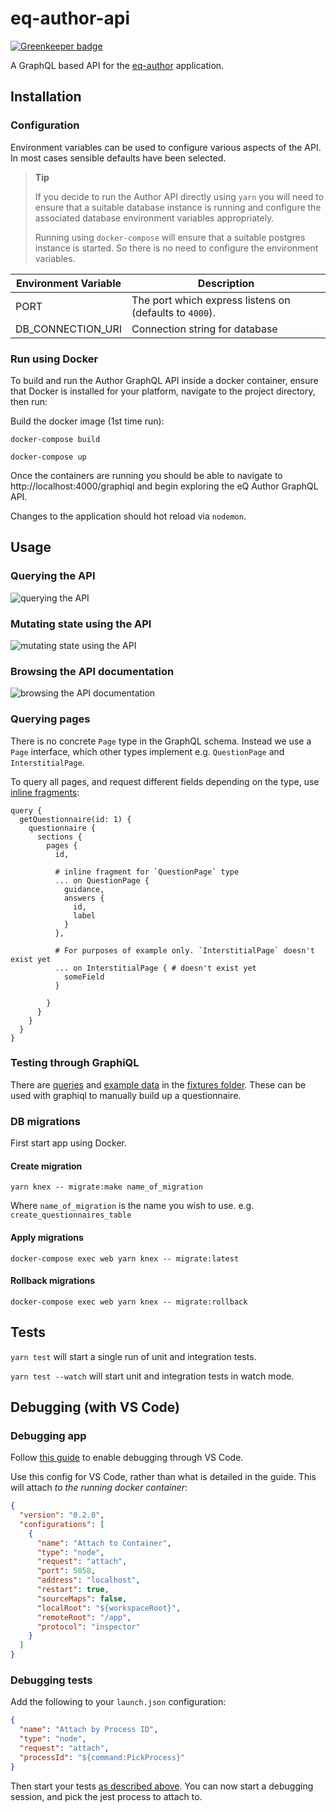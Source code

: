 # eq-author-api

[![Greenkeeper badge](https://badges.greenkeeper.io/ONSdigital/eq-author-api.svg)](https://greenkeeper.io/)

A GraphQL based API for the [eq-author](https://github.com/ONSdigital/eq-author)
application.

## Installation

### Configuration

Environment variables can be used to configure various aspects of the API.
In most cases sensible defaults have been selected.

> **Tip**
>
> If you decide to run the Author API directly using `yarn` you will need to
> ensure that a suitable database instance is running and configure the
> associated database environment variables appropriately.
>
> Running using `docker-compose` will ensure that a suitable postgres instance
> is started. So there is no need to configure the environment variables.

| Environment Variable | Description |
| -------------------- | ----------- |
| PORT                 | The port which express listens on (defaults to `4000`). |
| DB_CONNECTION_URI    | Connection string for database |

### Run using Docker

To build and run the Author GraphQL API inside a docker container, ensure that
Docker is installed for your platform, navigate to the project directory, then run:

Build the docker image (1st time run):
```
docker-compose build
```

```
docker-compose up
```

Once the containers are running you should be able to navigate to http://localhost:4000/graphiql and begin exploring the eQ Author GraphQL API.

Changes to the application should hot reload via `nodemon`.

## Usage

### Querying the API

![querying the API](./doc/images/query.gif)

### Mutating state using the API

![mutating state using the API](./doc/images/mutation.gif)

### Browsing the API documentation

![browsing the API documentation](./doc/images/docs.gif)

### Querying pages

There is no concrete `Page` type in the GraphQL schema. Instead we use a `Page` interface, which other types implement e.g. `QuestionPage` and `InterstitialPage`.

To query all pages, and request different fields depending on the type, use [inline fragments](http://graphql.org/learn/queries/#inline-fragments):

```gql
query {
  getQuestionnaire(id: 1) {
    questionnaire {
      sections {
        pages {
          id,

          # inline fragment for `QuestionPage` type
          ... on QuestionPage {
            guidance,
            answers {
              id,
              label
            }
          },

          # For purposes of example only. `InterstitialPage` doesn't exist yet
          ... on InterstitialPage { # doesn't exist yet
            someField
          }

        }
      }
    }
  }
}
```

### Testing through GraphiQL

There are [queries](tests/fixtures/queries.gql) and [example data](tests/fixtures/data.json) in the [fixtures folder](tests/fixtures). These can be used with graphiql to manually build up a questionnaire.

### DB migrations

First start app using Docker.

#### Create migration

```
yarn knex -- migrate:make name_of_migration
```

Where `name_of_migration` is the name you wish to use. e.g. `create_questionnaires_table`

#### Apply migrations

```
docker-compose exec web yarn knex -- migrate:latest
```

#### Rollback migrations

```
docker-compose exec web yarn knex -- migrate:rollback
```

## Tests

`yarn test` will start a single run of unit and integration tests.

`yarn test --watch` will start unit and integration tests in watch mode.

## Debugging (with VS Code)

### Debugging app

Follow [this guide](https://github.com/docker/labs/blob/83514855aff21eaed3925d1fd28091b23de0e147/developer-tools/nodejs-debugging/VSCode-README.md) to enable debugging through VS Code. 

Use this config for VS Code, rather than what is detailed in the guide. This will attach *to the running docker container*:

```json
{
  "version": "0.2.0",
  "configurations": [
    {
      "name": "Attach to Container",
      "type": "node",
      "request": "attach",
      "port": 5858,
      "address": "localhost",
      "restart": true,
      "sourceMaps": false,
      "localRoot": "${workspaceRoot}",
      "remoteRoot": "/app",
      "protocol": "inspector"
    }
  ]
}
```

### Debugging tests

Add the following to your `launch.json` configuration:

```json
{
  "name": "Attach by Process ID",
  "type": "node",
  "request": "attach",
  "processId": "${command:PickProcess}"
}
```

Then start your tests [as described above](#tests). You can now start a debugging session, and pick the jest process to attach to.